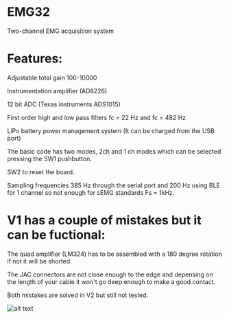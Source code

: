# EMG32

Two-channel EMG acquisition system

# Features:

Adjustable total gain 100-10000

Instrumentation amplifier (AD8226)

12 bit ADC (Texas instruments ADS1015)

First order high and low pass filters fc = 22 Hz and fc = 482 Hz

LiPo battery power management system (It can be charged from the USB port)

The basic code has two modes, 2ch and 1 ch modes which can be selected pressing the SW1 pushbutton.

SW2 to reset the board.

Sampling frequencies 385 Hz through the serial port and 200 Hz using BLE for 1 channel so not enough for sEMG standards Fs = 1kHz. 

# V1 has a couple of mistakes but it can be fuctional: 

The quad amplifier (LM324) has to be assembled with a 180 degree rotation if not it will be shorted.

The JAC connectors are not close enough to the edge and depensing on the length of your cable it won't go deep enough to make a good contact.

Both mistakes are solved in V2 but still not tested.

![alt text](https://github.com/XaviCanoFerrer/EMG_32/blob/main/Figure.png?raw=true)

